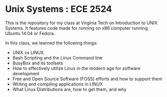 # Unix Systems : ECE 2524
This is the repository for my class at Virginia Tech on Introduction to UNIX Systems. It features code made for running on x86 computer running Ubuntu 14.04 or Fedora. 

In this class, we learned the following things:
* UNIX vs LINUX
* Bash Scripting and the Linux Command line 
* BusyBox and its toolsets
* How to effectively utilize Linux in the modern age for software development
* Free and Open Source Software (FOSS) efforts and how to support them
* Writing and compiling applications in LINUX
* What Linux Distributions are, how to get them, and why
